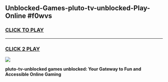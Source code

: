 
## Unblocked-Games-pluto-tv-unblocked-Play-Online #f0wvs
<h3>
<a href="https://news.freeplayer.one?title=pluto-tv-unblocked&ref=3">CLICK TO PLAY</a></h3>
<hr>

<h3>
<a href="https://news.freeplayer.one?title=pluto-tv-unblocked&ref=3">CLICK 2 PLAY</a>
  
</h3>

<a href="https://news.freeplayer.one?title=pluto-tv-unblocked&ref=3"><img src="https://clearcache.store/games.png"></a>


**pluto-tv-unblocked games unblocked: Your Gateway to Fun and Accessible Online Gaming**
